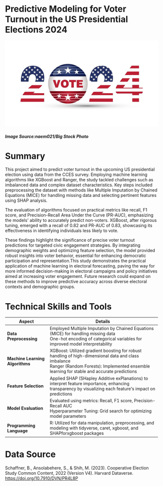 # Predictive Modeling for Voter Turnout in the US Presidential Elections 2024
![Alt Text](ELECTION.webp)
##### Image Source:naem021/Big Stock Photo

# Summary
This project aimed to predict voter turnout in the upcoming US presidential election using data from the CCES survey. Employing machine learning algorithms like XGBoost and Ranger, the study tackled challenges such as imbalanced data and complex dataset characteristics. Key steps included preprocessing the dataset with methods like Multiple Imputation by Chained Equations (MICE) for handling missing data and selecting pertinent features using SHAP analysis.

The evaluation of algorithms focused on practical metrics like recall, F1 score, and Precision-Recall Area Under the Curve (PR-AUC), emphasizing the models' ability to accurately predict non-voters. XGBoost, after rigorous tuning, emerged with a recall of 0.82 and PR-AUC of 0.83, showcasing its effectiveness in identifying individuals less likely to vote.

These findings highlight the significance of precise voter turnout predictions for targeted civic engagement strategies. By integrating demographic weights and optimizing feature selection, the model provided robust insights into voter behavior, essential for enhancing democratic participation and representation.This study demonstrates the practical application of machine learning in electoral forecasting, paving the way for more informed decision-making in electoral campaigns and policy initiatives aimed at increasing voter engagement. Future research could expand on these methods to improve predictive accuracy across diverse electoral contexts and demographic groups.

# Technical Skills and Tools
| Aspect                   | Details                                                                                                                                                          |
|--------------------------|------------------------------------------------------------------------------------------------------------------------------------------------------------------|
| **Data Preprocessing**       | Employed Multiple Imputation by Chained Equations (MICE) for handling missing data <br> One-hot encoding of categorical variables for improved model interpretability |
| **Machine Learning Algorithms** | XGBoost: Utilized gradient boosting for robust handling of high-dimensional data and class imbalance<br>Ranger (Random Forests): Implemented ensemble learning for stable and accurate predictions |
| **Feature Selection**       | Applied SHAP (SHapley Additive exPlanations) to interpret feature importance, enhancing transparency by visualizing each feature's impact on predictions            |
| **Model Evaluation**         | Evaluated using metrics: Recall, F1 score, Precision-Recall AUC <br> Hyperparameter Tuning: Grid search for optimizing model parameters                          |
| **Programming Language**     | R: Utilized for data manipulation, preprocessing, and modeling with tidyverse, caret, xgboost, and SHAPforxgboost packages                                          |

# Data Source
Schaffner, B., Ansolabehere, S., & Shih, M. (2023). Cooperative Election Study Common Content, 2022 (Version V4). Harvard Dataverse. https://doi.org/10.7910/DVN/PR4L8P
